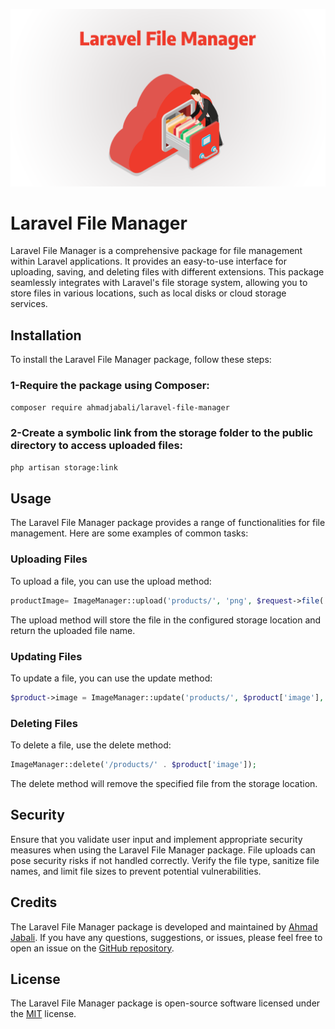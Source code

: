 [![Cover Image](https://github.com/ahmadjabali/laravel-file-manager/blob/main/thu.png?raw=true)](https://github.com/ahmadjabali/laravel-file-manager/blob/main/thu.png?raw=true)

# Laravel File Manager
Laravel File Manager is a comprehensive package for file management within Laravel applications. It provides an easy-to-use interface for uploading, saving, and deleting files with different extensions. This package seamlessly integrates with Laravel's file storage system, allowing you to store files in various locations, such as local disks or cloud storage services.

## Installation
To install the Laravel File Manager package, follow these steps:

### 1-Require the package using Composer:
```bash
composer require ahmadjabali/laravel-file-manager
```
### 2-Create a symbolic link from the storage folder to the public directory to access uploaded files:
```bash
php artisan storage:link
```
## Usage
The Laravel File Manager package provides a range of functionalities for file management. Here are some examples of common tasks:

### Uploading Files
To upload a file, you can use the upload method:
```php
productImage= ImageManager::upload('products/', 'png', $request->file('image'));
```

The upload method will store the file in the configured storage location and return the uploaded file name.

### Updating Files
To update a file, you can use the update method:
```php
$product->image = ImageManager::update('products/', $product['image'], 'png', $request->file('image'));
```

### Deleting Files
To delete a file, use the delete method:
```php
ImageManager::delete('/products/' . $product['image']);
```
The delete method will remove the specified file from the storage location.

## Security
Ensure that you validate user input and implement appropriate security measures when using the Laravel File Manager package. File uploads can pose security risks if not handled correctly. Verify the file type, sanitize file names, and limit file sizes to prevent potential vulnerabilities.

## Credits
The Laravel File Manager package is developed and maintained by [Ahmad Jabali](https://github.com/ahmadjabali). If you have any questions, suggestions, or issues, please feel free to open an issue on the [GitHub repository](https://github.com/ahmadjabali/laravel-file-manager).

## License
The Laravel File Manager package is open-source software licensed under the [MIT](https://pip.pypa.io/en/stable/) license.
